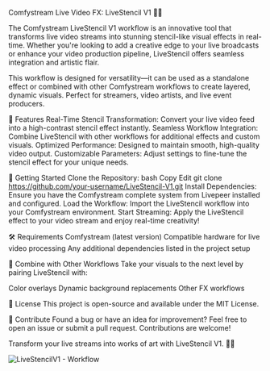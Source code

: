 Comfystream Live Video FX: LiveStencil V1 🎥✨

The Comfystream LiveStencil V1 workflow is an innovative tool that transforms live video streams into stunning stencil-like visual effects in real-time. Whether you're looking to add a creative edge to your live broadcasts or enhance your video production pipeline, LiveStencil offers seamless integration and artistic flair.

This workflow is designed for versatility—it can be used as a standalone effect or combined with other Comfystream workflows to create layered, dynamic visuals. Perfect for streamers, video artists, and live event producers.

🌟 Features
Real-Time Stencil Transformation: Convert your live video feed into a high-contrast stencil effect instantly.
Seamless Workflow Integration: Combine LiveStencil with other workflows for additional effects and custom visuals.
Optimized Performance: Designed to maintain smooth, high-quality video output.
Customizable Parameters: Adjust settings to fine-tune the stencil effect for your unique needs.

🚀 Getting Started
Clone the Repository:
bash
Copy
Edit
git clone https://github.com/your-username/LiveStencil-V1.git
Install Dependencies: Ensure you have the Comfystream complete system from Livepeer installed and configured.
Load the Workflow: Import the LiveStencil workflow into your Comfystream environment.
Start Streaming: Apply the LiveStencil effect to your video stream and enjoy real-time creativity!

🛠️ Requirements
Comfystream (latest version)
Compatible hardware for live video processing
Any additional dependencies listed in the project setup

🎨 Combine with Other Workflows
Take your visuals to the next level by pairing LiveStencil with:

Color overlays
Dynamic background replacements
Other FX workflows

📜 License
This project is open-source and available under the MIT License.

🙌 Contribute
Found a bug or have an idea for improvement? Feel free to open an issue or submit a pull request. Contributions are welcome!

Transform your live streams into works of art with LiveStencil V1. 🎨✨

![LiveStencilV1 - Workflow](https://github.com/user-attachments/assets/56db881c-d5fe-4a53-91f2-533455ed4b14)

